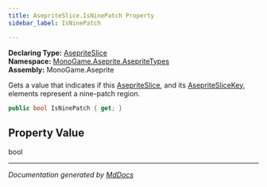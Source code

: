 ```yaml
---
title: AsepriteSlice.IsNinePatch Property
sidebar_label: IsNinePatch

---
```


**Declaring Type:** [AsepriteSlice](../)  
**Namespace:** [MonoGame.Aseprite.AsepriteTypes](../../)  
**Assembly:** MonoGame.Aseprite

Gets a value that indicates if this [AsepriteSlice](../), and its [AsepriteSliceKey](../../AsepriteSliceKey/), elements represent a nine\-patch region.

```csharp
public bool IsNinePatch { get; }
```

## Property Value

bool

___

*Documentation generated by [MdDocs](https://github.com/ap0llo/mddocs)*
